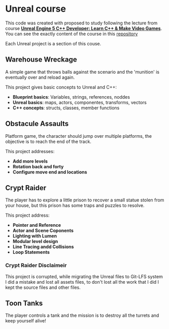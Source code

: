 # Unreal course

This code was created with proposed to study following the lecture from course **[Unreal Engine 5 C++ Developer: Learn C++ & Make Video Games](https://www.udemy.com/course/unrealcourse/https://www.udemy.com/course/unrealcourse/)**.
You can see the exactly content of the course in this [repository](https://gitlab.com/GameDevTV/Unreal5CPP)

Each Unreal project is a section of this couse.

## Warehouse Wreckage
A simple game that throws balls against the scenario and the 'munition' is eventually over and reload again.

This project gives basic concepts to Unreal and C++:
* **Blueprint basics**: Variables, strings, references, noddes
* **Unreal basics**: maps, actors, componentes, transforms, vectors
* **C++ concepts**: structs, classes, member functions

## Obstacule Assaults
Platform game, the character should jump over multiple platforms, the objective is to reach the end of the track.

This project addresses:
* **Add more levels**
* **Rotation back and forty**
* **Configure move end and locations**

## Crypt Raider
The player has to explore a little prison to recover a small statue stolen from your house, but this prison has some traps and puzzles to resolve.

This project address:
* **Pointer and Reference**
* **Actor and Scene Coponents**
* **Lighting with Lumen**
* **Modular level design**
* **Line Tracing andd Collisions**
* **Loop Statements**

### Crypt Raider Disclaimeir
This project is corrupted, while migrating the Unreal files to Git-LFS system I did a mistake and lost all assets files, to don't lost all the work that I did I kept the source files and other files.

## Toon Tanks
The player controls a tank and the mission is to destroy all the turrets and keep yourself alive!
